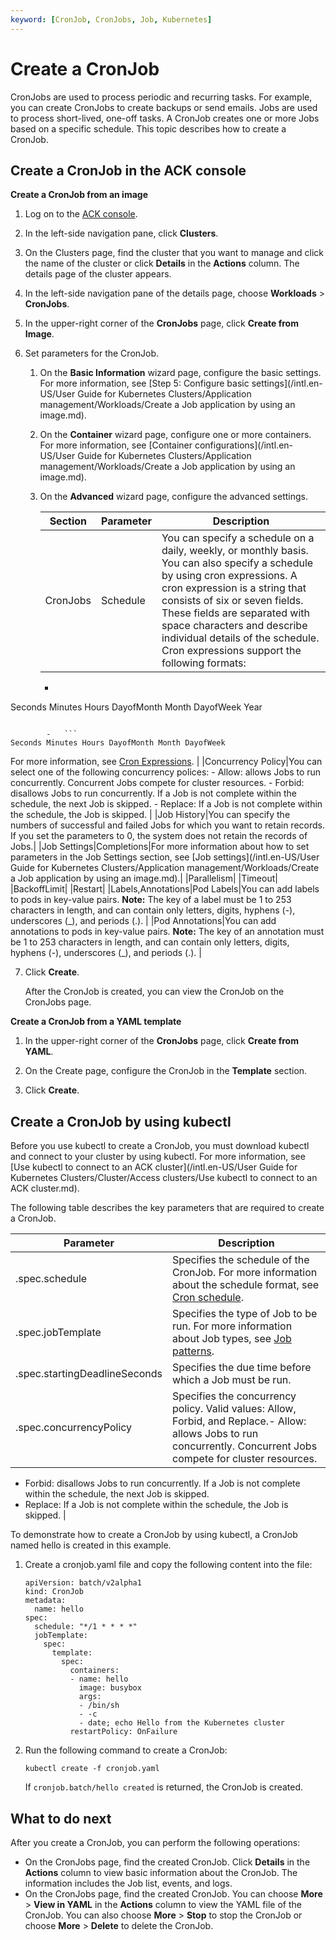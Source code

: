 ```yaml
---
keyword: [CronJob, CronJobs, Job, Kubernetes]
---
```


# Create a CronJob

CronJobs are used to process periodic and recurring tasks. For example, you can create CronJobs to create backups or send emails. Jobs are used to process short-lived, one-off tasks. A CronJob creates one or more Jobs based on a specific schedule. This topic describes how to create a CronJob.

## Create a CronJob in the ACK console

**Create a CronJob from an image**

1.  Log on to the [ACK console](https://cs.console.aliyun.com).

2.  In the left-side navigation pane, click **Clusters**.

3.  On the Clusters page, find the cluster that you want to manage and click the name of the cluster or click **Details** in the **Actions** column. The details page of the cluster appears.

4.  In the left-side navigation pane of the details page, choose **Workloads** \> **CronJobs**.

5.  In the upper-right corner of the **CronJobs** page, click **Create from Image**.

6.  Set parameters for the CronJob.

    1.  On the **Basic Information** wizard page, configure the basic settings. For more information, see [Step 5: Configure basic settings](/intl.en-US/User Guide for Kubernetes Clusters/Application management/Workloads/Create a Job application by using an image.md).

    2.  On the **Container** wizard page, configure one or more containers. For more information, see [Container configurations](/intl.en-US/User Guide for Kubernetes Clusters/Application management/Workloads/Create a Job application by using an image.md).

    3.  On the **Advanced** wizard page, configure the advanced settings.

        |Section|Parameter|Description|
        |-------|---------|-----------|
        |CronJobs|Schedule|You can specify a schedule on a daily, weekly, or monthly basis. You can also specify a schedule by using cron expressions. A cron expression is a string that consists of six or seven fields. These fields are separated with space characters and describe individual details of the schedule. Cron expressions support the following formats:

        -   ```
Seconds Minutes Hours DayofMonth Month DayofWeek Year
```

        -   ```
Seconds Minutes Hours DayofMonth Month DayofWeek
```

For more information, see [Cron Expressions](https://docs.oracle.com/cd/E12058_01/doc/doc.1014/e12030/cron_expressions.htm). |
        |Concurrency Policy|You can select one of the following concurrency polices:        -   Allow: allows Jobs to run concurrently. Concurrent Jobs compete for cluster resources.
        -   Forbid: disallows Jobs to run concurrently. If a Job is not complete within the schedule, the next Job is skipped.
        -   Replace: If a Job is not complete within the schedule, the Job is skipped. |
        |Job History|You can specify the numbers of successful and failed Jobs for which you want to retain records. If you set the parameters to 0, the system does not retain the records of Jobs.|
        |Job Settings|Completions|For more information about how to set parameters in the Job Settings section, see [Job settings](/intl.en-US/User Guide for Kubernetes Clusters/Application management/Workloads/Create a Job application by using an image.md).|
        |Parallelism|
        |Timeout|
        |BackoffLimit|
        |Restart|
        |Labels,Annotations|Pod Labels|You can add labels to pods in key-value pairs. **Note:** The key of a label must be 1 to 253 characters in length, and can contain only letters, digits, hyphens \(-\), underscores \(\_\), and periods \(.\). |
        |Pod Annotations|You can add annotations to pods in key-value pairs. **Note:** The key of an annotation must be 1 to 253 characters in length, and can contain only letters, digits, hyphens \(-\), underscores \(\_\), and periods \(.\). |

7.  Click **Create**.

    After the CronJob is created, you can view the CronJob on the CronJobs page.


**Create a CronJob from a YAML template**

1.  In the upper-right corner of the **CronJobs** page, click **Create from YAML**.

2.  On the Create page, configure the CronJob in the **Template** section.

3.  Click **Create**.


## Create a CronJob by using kubectl

Before you use kubectl to create a CronJob, you must download kubectl and connect to your cluster by using kubectl. For more information, see [Use kubectl to connect to an ACK cluster](/intl.en-US/User Guide for Kubernetes Clusters/Cluster/Access clusters/Use kubectl to connect to an ACK cluster.md).

The following table describes the key parameters that are required to create a CronJob.

|Parameter|Description|
|---------|-----------|
|.spec.schedule|Specifies the schedule of the CronJob. For more information about the schedule format, see [Cron schedule](https://kubernetes.io/docs/concepts/workloads/controllers/cron-jobs/#cron-schedule-syntax).|
|.spec.jobTemplate|Specifies the type of Job to be run. For more information about Job types, see [Job patterns](https://kubernetes.io/docs/concepts/workloads/controllers/job/#job-patterns).|
|.spec.startingDeadlineSeconds|Specifies the due time before which a Job must be run.|
|.spec.concurrencyPolicy|Specifies the concurrency policy. Valid values: Allow, Forbid, and Replace.-   Allow: allows Jobs to run concurrently. Concurrent Jobs compete for cluster resources.
-   Forbid: disallows Jobs to run concurrently. If a Job is not complete within the schedule, the next Job is skipped.
-   Replace: If a Job is not complete within the schedule, the Job is skipped. |

To demonstrate how to create a CronJob by using kubectl, a CronJob named hello is created in this example.

1.  Create a cronjob.yaml file and copy the following content into the file:

    ```
    apiVersion: batch/v2alpha1
    kind: CronJob
    metadata:
      name: hello
    spec:
      schedule: "*/1 * * * *"
      jobTemplate:
        spec:
          template:
            spec:
              containers:
              - name: hello
                image: busybox
                args:
                - /bin/sh
                - -c
                - date; echo Hello from the Kubernetes cluster
              restartPolicy: OnFailure
    ```

2.  Run the following command to create a CronJob:

    ```
    kubectl create -f cronjob.yaml
    ```

    If `cronjob.batch/hello created` is returned, the CronJob is created.


## What to do next

After you create a CronJob, you can perform the following operations:

-   On the CronJobs page, find the created CronJob. Click **Details** in the **Actions** column to view basic information about the CronJob. The information includes the Job list, events, and logs.
-   On the CronJobs page, find the created CronJob. You can choose **More** \> **View in YAML** in the **Actions** column to view the YAML file of the CronJob. You can also choose **More** \> **Stop** to stop the CronJob or choose **More** \> **Delete** to delete the CronJob.


